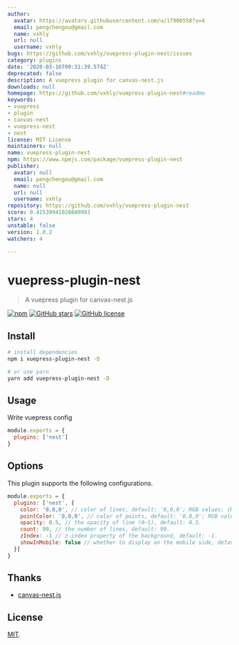 ```yaml
---
author:
  avatar: https://avatars.githubusercontent.com/u/17906558?v=4
  email: pengchengou@gmail.com
  name: vxhly
  url: null
  username: vxhly
bugs: https://github.com/vxhly/vuepress-plugin-nest/issues
category: plugins
date: '2020-03-16T09:31:39.574Z'
deprecated: false
description: A vuepress plugin for canvas-nest.js
downloads: null
homepage: https://github.com/vxhly/vuepress-plugin-nest#readme
keywords:
- vuepress
- plugin
- canvas-nest
- vuepress-nest
- nest
license: MIT License
maintainers: null
name: vuepress-plugin-nest
npm: https://www.npmjs.com/package/vuepress-plugin-nest
publisher:
  avatar: null
  email: pengchengou@gmail.com
  name: null
  url: null
  username: vxhly
repository: https://github.com/vxhly/vuepress-plugin-nest
score: 0.41539941028680993
stars: 4
unstable: false
version: 1.0.2
watchers: 4

---
```


# vuepress-plugin-nest

> A vuepress plugin for canvas-nest.js

[![npm](https://img.shields.io/npm/v/vuepress-plugin-nest.svg)](https://www.npmjs.com/package/vuepress-plugin-nest)
[![GitHub stars](https://img.shields.io/github/stars/vxhly/vuepress-plugin-nest)](https://github.com/vxhly/vuepress-plugin-nest/stargazers)
[![GitHub license](https://img.shields.io/github/license/vxhly/vuepress-plugin-nest)](https://github.com/vxhly/vuepress-plugin-nest/blob/master/LICENSE)

## Install

``` bash
# install dependencies
npm i vuepress-plugin-nest -D

# or use yarn
yarn add vuepress-plugin-nest -D
```

## Usage

Write vuepress config

``` javascript
module.exports = {
  plugins: ['nest']
}
```

## Options

This plugin supports the following configurations.

``` javascript
module.exports = {
  plugins: ['nest', {
    color: '0,0,0', // color of lines, default: '0,0,0'; RGB values: (R,G,B).(note: use ',' to separate.)
    pointColor: '0,0,0', // color of points, default: '0,0,0'; RGB values: (R,G,B).(note: use ',' to separate.)
    opacity: 0.5, // the opacity of line (0~1), default: 0.5.
    count: 99, // the number of lines, default: 99.
    zIndex: -1 // z-index property of the background, default: -1.
    showInMobile: false // whether to display on the mobile side, default: false.
  }]
}
```

## Thanks

- [canvas-nest.js](https://github.com/hustcc/canvas-nest.js)

## License

[MIT](https://github.com/vxhly/vuepress-plugin-nest/blob/master/LICENSE).